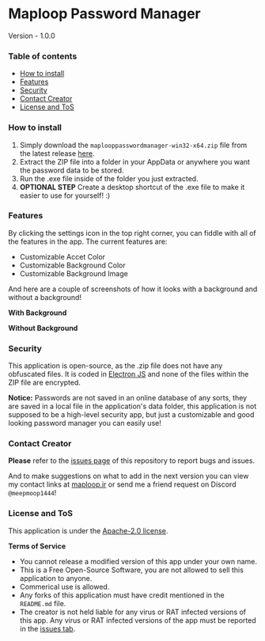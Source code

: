 # Maploop Password Manager
Version - 1.0.0

### Table of contents
* [How to install](#how-to-install)
* [Features](#features)
* [Security](#security)
* [Contact Creator](#contact-creator)
* [License and ToS](#license-and-tos)

### How to install
1. Simply download the `maplooppasswordmanager-win32-x64.zip` file from the latest release [here](https://github.com/Maploop/MaploopPasswordManager/releases/latest).
2. Extract the ZIP file into a folder in your AppData or anywhere you want the password data to be stored.
3. Run the .exe file inside of the folder you just extracted.
4. **OPTIONAL STEP** Create a desktop shortcut of the .exe file to make it easier to use for yourself! :)

### Features
By clicking the settings icon in the top right corner, you can fiddle with all of the features in the app. The current features are:
* Customizable Accet Color
* Customizable Background Color
* Customizable Background Image

And here are a couple of screenshots of how it looks with a background and without a background!

**With Background**

**Without Background**

### Security
This application is open-source, as the .zip file does not have any obfuscated files. It is coded in [Electron JS](https://www.electronjs.org/) and none of the files within the ZIP file are encrypted.

**Notice:** Passwords are not saved in an online database of any sorts, they are saved in a local file in the application's data folder, this application is not supposed to be a high-level security app, but just a customizable and good looking password manager you can easily use!

### Contact Creator
**Please** refer to the [issues page](https://github.com/Maploop/MaploopPasswordManager/issues) of this repository to report bugs and issues.

And to make suggestions on what to add in the next version you can view my contact links at [maploop.ir](https://maploop.ir) or send me a friend request on Discord `@meepmoop1444`!

### License and ToS
This application is under the [Apache-2.0 license](https://github.com/Maploop/MaploopPasswordManager/blob/main/LICENSE).

**Terms of Service**

* You cannot release a modified version of this app under your own name.
* This is a Free Open-Source Software, you are not allowed to sell this application to anyone.
* Commerical use is allowed.
* Any forks of this application must have credit mentioned in the `README.md` file.
* The creator is not held liable for any virus or RAT infected versions of this app. Any virus or RAT infected versions of the app must be reported in the [issues tab](https://github.com/Maploop/MaploopPasswordManager/issues).
